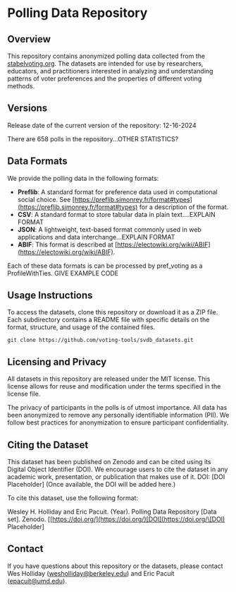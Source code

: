 # Polling Data Repository

## Overview

This repository contains anonymized polling data collected from the [stabelvoting.org](https://stabelvoting.org).  The datasets are intended for use by researchers, educators, and practitioners interested in analyzing and understanding patterns of voter preferences and the properties of different voting methods.

## Versions

Release date of the current version of the repository: 12-16-2024

There are 658 polls in the repository...OTHER STATISTICS?

## Data Formats

We provide the polling data in the following formats:

- **Preflib**: A standard format for preference data used in computational social choice.  See [https://preflib.simonrey.fr/format#types](https://preflib.simonrey.fr/format#types) for a description of the format.
- **CSV**: A standard format to store tabular data in plain text....EXPLAIN FORMAT
- **JSON**: A lightweight, text-based format commonly used in web applications and data interchange...EXPLAIN FORMAT
- **ABIF**: This format is described at [https://electowiki.org/wiki/ABIF](https://electowiki.org/wiki/ABIF).

Each of these data formats is can be processed by pref_voting as a ProfileWithTies.  GIVE EXAMPLE CODE


## Usage Instructions

To access the datasets, clone this repository or download it as a ZIP file. Each subdirectory contains a README file with specific details on the format, structure, and usage of the contained files.

```
git clone https://github.com/voting-tools/svdb_datasets.git
```

## Licensing and Privacy

All datasets in this repository are released under the MIT license. This license allows for reuse and modification under the terms specified in the license file.

The privacy of participants in the polls is of utmost importance. All data has been anonymized to remove any personally identifiable information (PII). We follow best practices for anonymization to ensure participant confidentiality.

## Citing the Dataset

This dataset has been published on Zenodo and can be cited using its Digital Object Identifier (DOI). We encourage users to cite the dataset in any academic work, presentation, or publication that makes use of it.
DOI: [DOI Placeholder] (Once available, the DOI will be added here.)

To cite this dataset, use the following format:

Wesley H. Holliday and Eric Pacuit. (Year). Polling Data Repository [Data set]. Zenodo. [[https://doi.org/](https://doi.org/)[DOI](https://doi.org/\[DOI) Placeholder]

## Contact

If you have questions about this repository or the datasets, please contact Wes Holliday ([wesholliday@berkeley.edu](mailto:wesholliday@berkeley.edu)) and Eric Pacuit ([epacuit@umd.edu](mailto:epacuit@umd.edu)).
